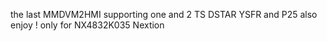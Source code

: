 the last MMDVM2HMI supporting one and 2 TS DSTAR YSFR and P25 also enjoy !
only for NX4832K035 Nextion 
